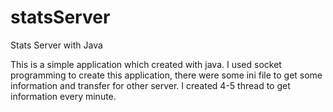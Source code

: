 statsServer
===========

Stats Server with Java


This is a simple application which created with java. I used socket programming to create this application, there were some 
ini file to get some information and transfer for other server. I created 4-5 thread to get information every minute.
